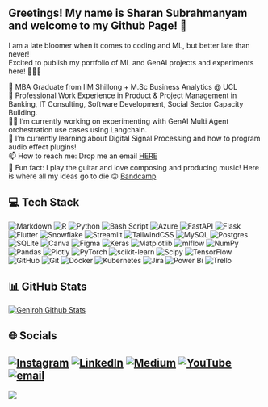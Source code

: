 <!-- Basic Bio Information -->

## Greetings! My name is Sharan Subrahmanyam and welcome to my Github Page! 🌌

I am a late bloomer when it comes to coding and ML, but better late than never! </br>
Excited to publish my portfolio of ML and GenAI projects and experiments here! 😬😬😬</br>


👾 MBA Graduate from IIM Shillong + M.Sc Business Analytics @ UCL</br>
🤖 Professional Work Experience in Product & Project Management in Banking, IT Consulting, Software Development, Social Sector Capacity Building.</br>
🏋🏻 I’m currently working on experimenting with GenAI Multi Agent orchestration use cases using Langchain.</br>
🌱 I’m currently learning about Digital Signal Processing and how to program audio effect plugins!</br>
📫 How to reach me: Drop me an email [HERE](genirohngls@gmail.com)</br>
🔋 Fun fact: I play the guitar and love composing and producing music! Here is where all my ideas go to die 🙃 [Bandcamp](https://geniroh.bandcamp.com/)</br>

## 💻 Tech Stack
![Markdown](https://img.shields.io/badge/markdown-%23000000.svg?style=flat&logo=markdown&logoColor=white) ![R](https://img.shields.io/badge/r-%23276DC3.svg?style=flat&logo=r&logoColor=white) ![Python](https://img.shields.io/badge/python-3670A0?style=flat&logo=python&logoColor=ffdd54) ![Bash Script](https://img.shields.io/badge/bash_script-%23121011.svg?style=flat&logo=gnu-bash&logoColor=white) ![Azure](https://img.shields.io/badge/azure-%230072C6.svg?style=flat&logo=microsoftazure&logoColor=white) ![FastAPI](https://img.shields.io/badge/FastAPI-005571?style=flat&logo=fastapi) ![Flask](https://img.shields.io/badge/flask-%23000.svg?style=flat&logo=flask&logoColor=white) ![Flutter](https://img.shields.io/badge/Flutter-%2302569B.svg?style=flat&logo=Flutter&logoColor=white) ![Snowflake](https://img.shields.io/badge/snowflake-%2329B5E8.svg?style=flat&logo=snowflake&logoColor=white) ![Streamlit](https://img.shields.io/badge/Streamlit-%23FE4B4B.svg?style=flat&logo=streamlit&logoColor=white) ![TailwindCSS](https://img.shields.io/badge/tailwindcss-%2338B2AC.svg?style=flat&logo=tailwind-css&logoColor=white) ![MySQL](https://img.shields.io/badge/mysql-4479A1.svg?style=flat&logo=mysql&logoColor=white) ![Postgres](https://img.shields.io/badge/postgres-%23316192.svg?style=flat&logo=postgresql&logoColor=white) ![SQLite](https://img.shields.io/badge/sqlite-%2307405e.svg?style=flat&logo=sqlite&logoColor=white) ![Canva](https://img.shields.io/badge/Canva-%2300C4CC.svg?style=flat&logo=Canva&logoColor=white) ![Figma](https://img.shields.io/badge/figma-%23F24E1E.svg?style=flat&logo=figma&logoColor=white) ![Keras](https://img.shields.io/badge/Keras-%23D00000.svg?style=flat&logo=Keras&logoColor=white) ![Matplotlib](https://img.shields.io/badge/Matplotlib-%23ffffff.svg?style=flat&logo=Matplotlib&logoColor=black) ![mlflow](https://img.shields.io/badge/mlflow-%23d9ead3.svg?style=flat&logo=numpy&logoColor=blue) ![NumPy](https://img.shields.io/badge/numpy-%23013243.svg?style=flat&logo=numpy&logoColor=white) ![Pandas](https://img.shields.io/badge/pandas-%23150458.svg?style=flat&logo=pandas&logoColor=white) ![Plotly](https://img.shields.io/badge/Plotly-%233F4F75.svg?style=flat&logo=plotly&logoColor=white) ![PyTorch](https://img.shields.io/badge/PyTorch-%23EE4C2C.svg?style=flat&logo=PyTorch&logoColor=white) ![scikit-learn](https://img.shields.io/badge/scikit--learn-%23F7931E.svg?style=flat&logo=scikit-learn&logoColor=white) ![Scipy](https://img.shields.io/badge/SciPy-%230C55A5.svg?style=flat&logo=scipy&logoColor=%white) ![TensorFlow](https://img.shields.io/badge/TensorFlow-%23FF6F00.svg?style=flat&logo=TensorFlow&logoColor=white) ![GitHub](https://img.shields.io/badge/github-%23121011.svg?style=flat&logo=github&logoColor=white) ![Git](https://img.shields.io/badge/git-%23F05033.svg?style=flat&logo=git&logoColor=white) ![Docker](https://img.shields.io/badge/docker-%230db7ed.svg?style=flat&logo=docker&logoColor=white) ![Kubernetes](https://img.shields.io/badge/kubernetes-%23326ce5.svg?style=flat&logo=kubernetes&logoColor=white) ![Jira](https://img.shields.io/badge/jira-%230A0FFF.svg?style=flat&logo=jira&logoColor=white) ![Power Bi](https://img.shields.io/badge/power_bi-F2C811?style=flat&logo=powerbi&logoColor=black) ![Trello](https://img.shields.io/badge/Trello-%23026AA7.svg?style=flat&logo=Trello&logoColor=white)

## 📊 GitHub Stats
[![Geniroh Github Stats](https://github-readme-stats.vercel.app/api?username=Geniroh-ai&count_private=true&show_icons=true&theme=dark&hide_rank=false)](https://github.com/anuraghazra/github-readme-stats)

## 🌐 Socials
[![Instagram](https://img.shields.io/badge/Instagram-%23E4405F.svg?logo=Instagram&logoColor=white)](https://instagram.com/https://www.instagram.com/_geniroh_/) [![LinkedIn](https://img.shields.io/badge/LinkedIn-%230077B5.svg?logo=linkedin&logoColor=white)](https://linkedin.com/in/https://www.linkedin.com/in/sharan-subrahmanyam-0a4712123) [![Medium](https://img.shields.io/badge/Medium-12100E?logo=medium&logoColor=white)](https://medium.com/@https://medium.com/@genirohngls) [![YouTube](https://img.shields.io/badge/YouTube-%23FF0000.svg?logo=YouTube&logoColor=white)](https://youtube.com/@https://www.youtube.com/@jasminedragon540) [![email](https://img.shields.io/badge/Email-D14836?logo=gmail&logoColor=white)](mailto:genirohngls@gmail.com) 
---
[![](https://visitcount.itsvg.in/api?id=Geniroh-ai&icon=0&color=0)](https://visitcount.itsvg.in)

<!-- Proudly created with GPRM ( https://gprm.itsvg.in ) -->
